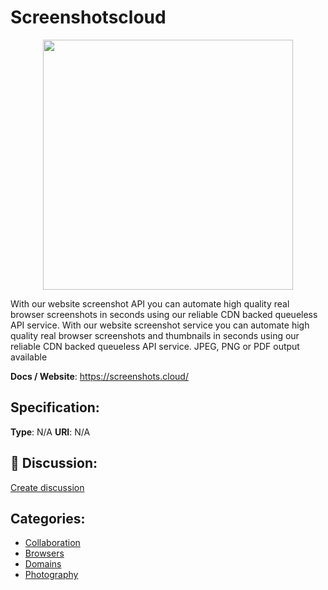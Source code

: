 # Screenshotscloud
<p align="center">
    <img width="400" src="https://raw.githubusercontent.com/apis-list/apis-list/main/apis/screenshotscloud/logo_256x256.png" />
</p>

With our website screenshot API you can automate high quality real browser screenshots in seconds using our reliable CDN backed queueless API service. With our website screenshot service you can automate high quality real browser screenshots and thumbnails in seconds using our reliable CDN backed queueless API service.  JPEG, PNG or PDF output available

**Docs / Website**: https://screenshots.cloud/

## Specification:
**Type**:  N/A 
**URI**:  N/A 

## 💬 Discussion:
[Create discussion](https://github.com/apis-list/apis-list/discussions/new)

## Categories:
- [Collaboration](https://github.com/apis-list/apis-list#collaboration)
- [Browsers](https://github.com/apis-list/apis-list#browsers)
- [Domains](https://github.com/apis-list/apis-list#domains)
- [Photography](https://github.com/apis-list/apis-list#photography)



